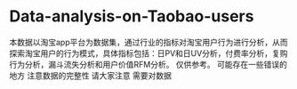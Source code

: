 # Data-analysis-on-Taobao-users
本数据以淘宝app平台为数据集，通过行业的指标对淘宝用户行为进行分析，从而探索淘宝用户的行为模式，具体指标包括：日PV和日UV分析，付费率分析，复购行为分析，漏斗流失分析和用户价值RFM分析。
仅供参考。
可能存在一些错误的地方
注意数据的完整性
请大家注意
需要对数据
